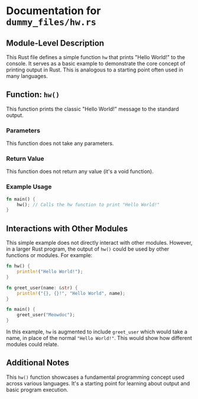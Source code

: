 # Documentation for `dummy_files/hw.rs`

## Module-Level Description

This Rust file defines a simple function `hw` that prints "Hello World!" to the console. It serves as a basic example to demonstrate the core concept of printing output in Rust.  This is analogous to a starting point often used in many languages.

## Function: `hw()`

This function prints the classic "Hello World!" message to the standard output.

### Parameters

This function does not take any parameters.

### Return Value

This function does not return any value (it's a void function).

### Example Usage

```rust
fn main() {
    hw(); // Calls the hw function to print "Hello World!"
}
```

## Interactions with Other Modules

This simple example does not directly interact with other modules.  However, in a larger Rust program, the output of `hw()` could be used by other functions or modules. For example:

```rust
fn hw() {
    println!("Hello World!");
}

fn greet_user(name: &str) {
    println!("{}, {}!", "Hello World", name);
}

fn main() {
    greet_user("Meowdoc");
}
```

In this example, `hw` is augmented to include `greet_user` which would take a name, in place of the normal `"Hello World!"`. This would show how different modules could relate.

## Additional Notes

This `hw()` function showcases a fundamental programming concept used across various languages. It's a starting point for learning about output and basic program execution.
